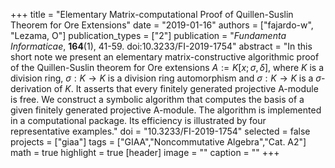 +++
title = "Elementary Matrix-computational Proof of Quillen-Suslin Theorem for Ore Extensions"
date = "2019-01-16"
authors = ["fajardo-w", "Lezama, O"]
publication_types = ["2"]
publication = "*Fundamenta Informaticae*, **164**(1), 41-59. doi:10.3233/FI-2019-1754"
abstract = "In this short note we present an elementary matrix-constructive algorithmic proof of the Quillen-Suslin theorem for Ore extensions $A:=K[x;\sigma, \delta]$, where $K$ is a division ring, $\sigma: K \to K$ is a division ring automorphism and $\sigma: K \to K$ is a $\sigma$-derivation of $K$. It asserts that every finitely generated projective A-module is free. We construct a symbolic algorithm that computes the basis of a given finitely generated projective A-module. The algorithm is implemented in a computational package. Its efficiency is illustrated by four representative examples."
doi = "10.3233/FI-2019-1754"
selected = false
projects = ["giaa"]
tags = ["GIAA","Noncommutative Algebra","Cat. A2"]
math = true
highlight = true
[header]
image = ""
caption = ""
+++
